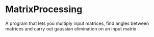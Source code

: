 # MatrixProcessing
A program that lets you multiply input matrices, find angles between matrices and carry out gaussian elimination on an input matrix
